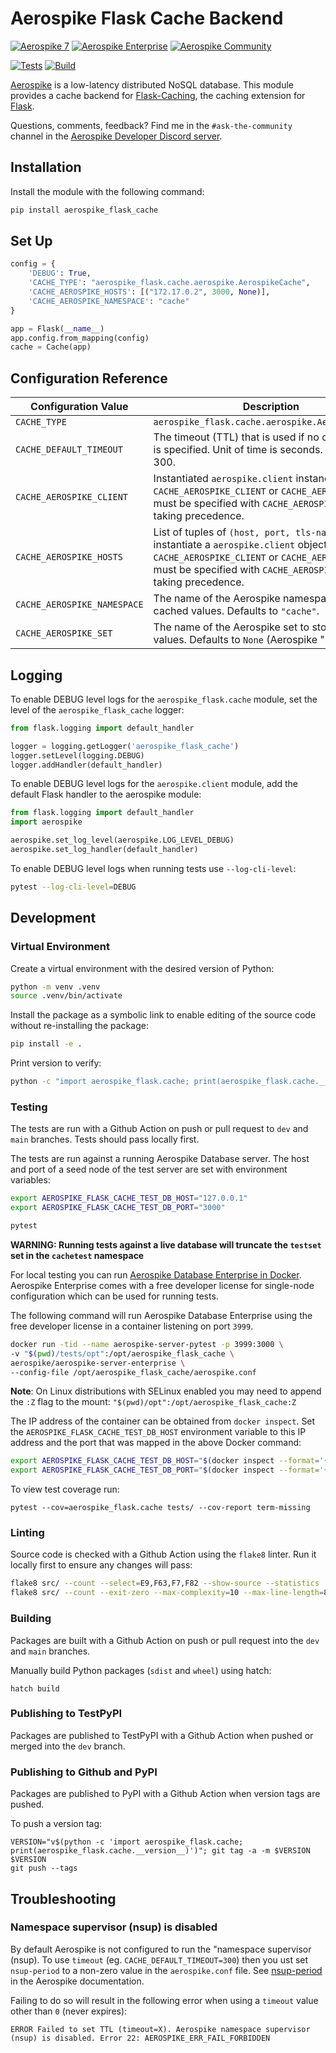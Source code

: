 Aerospike Flask Cache Backend
=============================

[![Aerospike 7](https://img.shields.io/badge/Aerospike-v7.0+-C22127?labelColor=white&logo=aerospike&logoColor=C22127&style=flat)](http://www.aerospike.com)
[![Aerospike Enterprise](https://img.shields.io/badge/Aerospike-Enterprise_Editition-C22127?labelColor=white&logo=aerospike&logoColor=C22127&style=flat)](https://aerospike.com/download/#aerospike-server-enterprise-edition)
[![Aerospike Community](https://img.shields.io/badge/Aerospike-Community_Editition-C22127?labelColor=white&logo=aerospike&logoColor=C22127&style=flat)](https://aerospike.com/download/#aerospike-server-community-edition)


[![Tests](https://github.com/MicahCarrick/aerospike-flask-cache/actions/workflows/tests.yml/badge.svg)](https://github.com/MicahCarrick/aerospike-flask-cache/actions/workflows/tests.yml)
[![Build](https://github.com/MicahCarrick/aerospike-flask-cache/actions/workflows/build.yml/badge.svg)](https://github.com/MicahCarrick/aerospike-flask-cache/actions/workflows/build.yml)



[Aerospike](http://www.aerospike.com) is a low-latency distributed NoSQL database. This module provides a cache backend for [Flask-Caching](https://flask-caching.readthedocs.io/en/latest/index.html), the caching extension for [Flask](https://flask.palletsprojects.com/).

Questions, comments, feedback? Find me in the `#ask-the-community` channel in the [Aerospike Developer Discord server](https://discord.com/invite/NfC93wJEJU).

## Installation

Install the module with the following command:

```bash
pip install aerospike_flask_cache
```


## Set Up

```python
config = {
    'DEBUG': True,
    'CACHE_TYPE': "aerospike_flask.cache.aerospike.AerospikeCache",
    'CACHE_AEROSPIKE_HOSTS': [("172.17.0.2", 3000, None)],
    'CACHE_AEROSPIKE_NAMESPACE': "cache"
}

app = Flask(__name__)
app.config.from_mapping(config)
cache = Cache(app)
```

## Configuration Reference

| Configuration Value         | Description
|-----------------------------|-------------------------------------------------
| `CACHE_TYPE`                | `aerospike_flask.cache.aerospike.AerospikeCache`
| `CACHE_DEFAULT_TIMEOUT`     | The timeout (TTL) that is used if no other timeout is specified. Unit of time is seconds. Defaults to 300. 
| `CACHE_AEROSPIKE_CLIENT`    | Instantiated `aerospike.client` instance. One of `CACHE_AEROSPIKE_CLIENT` or `CACHE_AEROSPIKE_HOSTS` must be specified with `CACHE_AEROSPIKE_CLIENT` taking precedence.
| `CACHE_AEROSPIKE_HOSTS`     | List of tuples of `(host, port, tls-name)` used to instantiate a `aerospike.client` object. One of `CACHE_AEROSPIKE_CLIENT` or `CACHE_AEROSPIKE_HOSTS` must be specified with `CACHE_AEROSPIKE_CLIENT` taking precedence.
| `CACHE_AEROSPIKE_NAMESPACE` | The name of the Aerospike namespace to store cached values. Defaults to `"cache"`.
| `CACHE_AEROSPIKE_SET`       | The name of the Aerospike set to store cached values. Defaults to `None` (Aerospike "null set").


## Logging

To enable DEBUG level logs for the `aerospike_flask.cache` module, set the level of the `aerospike_flask_cache` logger:

```python
from flask.logging import default_handler

logger = logging.getLogger('aerospike_flask_cache')
logger.setLevel(logging.DEBUG)
logger.addHandler(default_handler)
```

To enable DEBUG level logs for the `aerospike.client` module, add the default Flask handler to the aerospike module:

```python
from flask.logging import default_handler
import aerospike

aerospike.set_log_level(aerospike.LOG_LEVEL_DEBUG)
aerospike.set_log_handler(default_handler)
```

To enable DEBUG level logs when running tests use `--log-cli-level`:

```bash
pytest --log-cli-level=DEBUG
```


## Development

### Virtual Environment

Create a virtual environment with the desired version of Python:

```bash
python -m venv .venv     
source .venv/bin/activate
```

Install the package as a symbolic link to enable editing of the source code without re-installing the package:

```bash
pip install -e .
```

Print version to verify:

```bash
python -c "import aerospike_flask.cache; print(aerospike_flask.cache.__version__)"
```


### Testing

The tests are run with a Github Action on push or pull request to `dev` and `main` branches. Tests should pass locally first.

The tests are run against a running Aerospike Database server. The host and port of a seed node of the test server are set with environment variables:

```bash
export AEROSPIKE_FLASK_CACHE_TEST_DB_HOST="127.0.0.1"
export AEROSPIKE_FLASK_CACHE_TEST_DB_PORT="3000"

pytest
```
__WARNING: Running tests against a live database will truncate the `testset` set in the `cachetest` namespace__

For local testing you can run [Aerospike Database Enterprise in Docker](https://aerospike.com/docs/deploy_guides/docker/). Aerospike Enterprise comes with a free developer license for single-node configuration which can be used for running tests.

The following command will run Aerospike Database Enterprise using the free developer license in a container listening on port `3999`.

```bash
docker run -tid --name aerospike-server-pytest -p 3999:3000 \
-v "$(pwd)/tests/opt":/opt/aerospike_flask_cache \
aerospike/aerospike-server-enterprise \
--config-file /opt/aerospike_flask_cache/aerospike.conf
```

__Note__: On Linux distributions with SELinux enabled you may need to append the `:Z` flag to the mount: `"$(pwd)/opt":/opt/aerospike_flask_cache:Z`

The IP address of the container can be obtained from `docker inspect`. Set the `AEROSPIKE_FLASK_CACHE_TEST_DB_HOST` environment variable to this IP address and the port that was mapped in the above Docker command:

```bash
export AEROSPIKE_FLASK_CACHE_TEST_DB_HOST="$(docker inspect --format='{{.NetworkSettings.IPAddress}}' aerospike-server-pytest)"
export AEROSPIKE_FLASK_CACHE_TEST_DB_PORT="$(docker inspect --format='{{(index (index .NetworkSettings.Ports "3000/tcp") 0).HostPort}}' aerospike-server-pytest)"
```

To view test coverage run:

```
pytest --cov=aerospike_flask.cache tests/ --cov-report term-missing
```


### Linting

Source code is checked with a Github Action using the `flake8` linter. Run it locally first to ensure any changes will pass:

```bash
flake8 src/ --count --select=E9,F63,F7,F82 --show-source --statistics
flake8 src/ --count --exit-zero --max-complexity=10 --max-line-length=80 --statistics
```

### Building

Packages are built with a Github Action on push or pull request into the `dev` and `main` branches.

Manually build Python packages (`sdist` and `wheel`) using hatch:

```
hatch build
```

### Publishing to TestPyPI

Packages are published to TestPyPI with a Github Action when pushed or merged into the `dev` branch.

### Publishing to Github and PyPI

Packages are published to PyPI with a Github Action when version tags are pushed.

To push a version tag:

```
VERSION="v$(python -c 'import aerospike_flask.cache; print(aerospike_flask.cache.__version__)')"; git tag -a -m $VERSION $VERSION
git push --tags
```

## Troubleshooting

### Namespace supervisor (nsup) is disabled

By default Aerospike is not configured to run the "namespace supervisor (nsup). To use `timeout` (eg. `CACHE_DEFAULT_TIMEOUT=300`) then you ust set `nsup-period` to a non-zero value in the `aerospike.conf` file. See [nsup-period](https://aerospike.com/docs/server/reference/configuration#nsup-period) in the Aerospike documentation.

Failing to do so will result in the following error when using a `timeout` value other than `0` (never expires):

```
ERROR Failed to set TTL (timeout=X). Aerospike namespace supervisor (nsup) is disabled. Error 22: AEROSPIKE_ERR_FAIL_FORBIDDEN
```